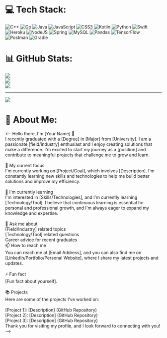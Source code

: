 # 💻 Tech Stack:
![C++](https://img.shields.io/badge/c++-%2300599C.svg?style=for-the-badge&logo=c%2B%2B&logoColor=white) ![Go](https://img.shields.io/badge/go-%2300ADD8.svg?style=for-the-badge&logo=go&logoColor=white) ![Java](https://img.shields.io/badge/java-%23ED8B00.svg?style=for-the-badge&logo=java&logoColor=white) ![JavaScript](https://img.shields.io/badge/javascript-%23323330.svg?style=for-the-badge&logo=javascript&logoColor=%23F7DF1E) ![CSS3](https://img.shields.io/badge/css3-%231572B6.svg?style=for-the-badge&logo=css3&logoColor=white) ![Kotlin](https://img.shields.io/badge/kotlin-%230095D5.svg?style=for-the-badge&logo=kotlin&logoColor=white) ![Python](https://img.shields.io/badge/python-3670A0?style=for-the-badge&logo=python&logoColor=ffdd54) ![Swift](https://img.shields.io/badge/swift-F54A2A?style=for-the-badge&logo=swift&logoColor=white) ![Heroku](https://img.shields.io/badge/heroku-%23430098.svg?style=for-the-badge&logo=heroku&logoColor=white) ![NodeJS](https://img.shields.io/badge/node.js-6DA55F?style=for-the-badge&logo=node.js&logoColor=white) ![Spring](https://img.shields.io/badge/spring-%236DB33F.svg?style=for-the-badge&logo=spring&logoColor=white) ![MySQL](https://img.shields.io/badge/mysql-%2300f.svg?style=for-the-badge&logo=mysql&logoColor=white) ![Pandas](https://img.shields.io/badge/pandas-%23150458.svg?style=for-the-badge&logo=pandas&logoColor=white) ![TensorFlow](https://img.shields.io/badge/TensorFlow-%23FF6F00.svg?style=for-the-badge&logo=TensorFlow&logoColor=white) ![Postman](https://img.shields.io/badge/Postman-FF6C37?style=for-the-badge&logo=postman&logoColor=white) ![Gradle](https://img.shields.io/badge/Gradle-02303A.svg?style=for-the-badge&logo=Gradle&logoColor=white)
# 📊 GitHub Stats:
![](https://github-readme-stats.vercel.app/api?username=bradenkh&theme=dark&hide_border=false&include_all_commits=true&count_private=true)<br/>
![](https://github-readme-streak-stats.herokuapp.com/?user=bradenkh&theme=dark&hide_border=false)<br/>
![](https://github-readme-stats.vercel.app/api/top-langs/?username=bradenkh&theme=dark&hide_border=false&include_all_commits=true&count_private=true&layout=compact)

---
[![](https://visitcount.itsvg.in/api?id=bradenkh&icon=0&color=0)](https://visitcount.itsvg.in)

# 💫 About Me:
<-- Hello there, I'm [Your Name] 👋<br>I recently graduated with a [Degree] in [Major] from [University]. I am a passionate [field/industry] enthusiast and I enjoy creating solutions that make a difference. I'm excited to start my journey as a [position] and contribute to meaningful projects that challenge me to grow and learn.<br><br>🔭 My current focus<br>I'm currently working on [Project/Goal], which involves [Description]. I'm constantly learning new skills and technologies to help me build better solutions and improve my efficiency.<br><br>🌱 I'm currently learning<br>I'm interested in [Skills/Technologies], and I'm currently learning [Technology/Tool]. I believe that continuous learning is essential for personal and professional growth, and I'm always eager to expand my knowledge and expertise.<br><br>💬 Ask me about<br>[Field/Industry] related topics<br>[Technology/Tool] related questions<br>Career advice for recent graduates<br>📫 How to reach me<br>You can reach me at [Email Address], and you can also find me on [LinkedIn/Portfolio/Personal Website], where I share my latest projects and updates.<br><br>⚡ Fun fact<br>[Fun fact about yourself].<br><br>📚 Projects<br>Here are some of the projects I've worked on:<br><br>[Project 1]: [Description] (GitHub Repository)<br>[Project 2]: [Description] (GitHub Repository)<br>[Project 3]: [Description] (GitHub Repository)<br>Thank you for visiting my profile, and I look forward to connecting with you! -->
<!-- Proudly created with GPRM ( https://gprm.itsvg.in ) -->
